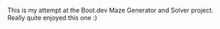 This is my attempt at the Boot.dev Maze Generator and Solver project. Really quite enjoyed this one :)
